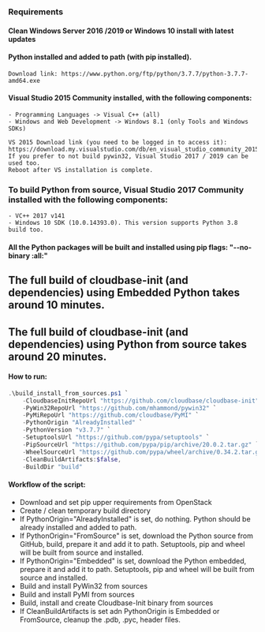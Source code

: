 ### Requirements ###

#### Clean Windows Server 2016 /2019 or Windows 10 install with latest updates

#### Python installed and added to path (with pip installed).
    Download link: https://www.python.org/ftp/python/3.7.7/python-3.7.7-amd64.exe

#### Visual Studio 2015 Community installed, with the following components:
    - Programming Languages -> Visual C++ (all)
    - Windows and Web Development -> Windows 8.1 (only Tools and Windows SDKs)

    VS 2015 Download link (you need to be logged in to access it): https://download.my.visualstudio.com/db/en_visual_studio_community_2015_with_update_1_x86_x64_web_installer_8234321.exe
    If you prefer to not build pywin32, Visual Studio 2017 / 2019 can be used too.
    Reboot after VS installation is complete.

### To build Python from source, Visual Studio 2017 Community installed with the following components:
    - VC++ 2017 v141
    - Windows 10 SDK (10.0.14393.0). This version supports Python 3.8 build too.

#### All the Python packages will be built and installed using pip flags: "--no-binary :all:"

## The full build of cloudbase-init (and dependencies) using Embedded Python takes around 10 minutes.

## The full build of cloudbase-init (and dependencies) using Python from source takes around 20 minutes.

#### How to run:


```powershell
.\build_install_from_sources.ps1 `
    -CloudbaseInitRepoUrl "https://github.com/cloudbase/cloudbase-init" `
    -PyWin32RepoUrl "https://github.com/mhammond/pywin32" `
    -PyMiRepoUrl "https://github.com/cloudbase/PyMI" `
    -PythonOrigin "AlreadyInstalled" `
    -PythonVersion "v3.7.7" `
    -SetuptoolsUrl "https://github.com/pypa/setuptools" `
    -PipSourceUrl "https://github.com/pypa/pip/archive/20.0.2.tar.gz" `
    -WheelSourceUrl "https://github.com/pypa/wheel/archive/0.34.2.tar.gz" `,
    -CleanBuildArtifacts:$false,
    -BuildDir "build"

```


#### Workflow of the script:
   - Download and set pip upper requirements from OpenStack
   - Create / clean temporary build directory
   - If PythonOrigin="AlreadyInstalled" is set, do nothing. Python should be already installed and added to path.
   - If PythonOrigin="FromSource" is set, download the Python source from GitHub, build, prepare it and add it to path. Setuptools, pip and wheel will be built from source and installed.
   - If PythonOrigin="Embedded" is set, download the Python embedded, prepare it and add it to path. Setuptools, pip and wheel will be built from source and installed.
   - Build and install PyWin32 from sources
   - Build and install PyMI from sources
   - Build, install and create Cloudbase-Init binary from sources
   - If CleanBuildArtifacts is set adn PythonOrigin is Embedded or FromSource, cleanup the .pdb, .pyc, header files.

